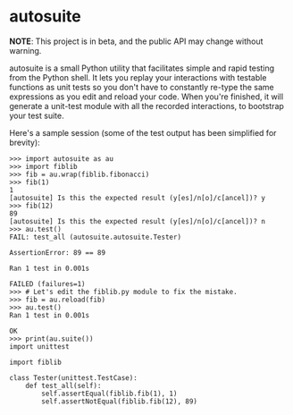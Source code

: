 # autosuite
**NOTE**: This project is in beta, and the public API may change without warning.

autosuite is a small Python utility that facilitates simple and rapid testing from the Python shell.
It lets you replay your interactions with testable functions as unit tests so you don't have to
constantly re-type the same expressions as you edit and reload your code. When you're finished, it
will generate a unit-test module with all the recorded interactions, to bootstrap your test suite.

Here's a sample session (some of the test output has been simplified for brevity):

```pycon
>>> import autosuite as au
>>> import fiblib
>>> fib = au.wrap(fiblib.fibonacci)
>>> fib(1)
1
[autosuite] Is this the expected result (y[es]/n[o]/c[ancel])? y
>>> fib(12)
89
[autosuite] Is this the expected result (y[es]/n[o]/c[ancel])? n
>>> au.test()
FAIL: test_all (autosuite.autosuite.Tester)

AssertionError: 89 == 89

Ran 1 test in 0.001s

FAILED (failures=1)
>>> # Let's edit the fiblib.py module to fix the mistake.
>>> fib = au.reload(fib)
>>> au.test()
Ran 1 test in 0.001s

OK
>>> print(au.suite())
import unittest

import fiblib

class Tester(unittest.TestCase):
    def test_all(self):
        self.assertEqual(fiblib.fib(1), 1)
        self.assertNotEqual(fiblib.fib(12), 89)
```
